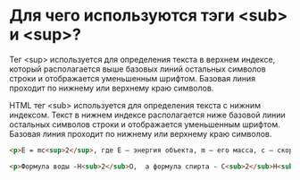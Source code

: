 # Для чего используются тэги &lt;sub&gt; и &lt;sup&gt;?

Тег &lt;sup&gt; используется для определения текста в верхнем индексе, который располагается выше базовых линий остальных символов строки и отображается уменьшенным шрифтом. Базовая линия проходит по нижнему или верхнему краю символов.

HTML тег &lt;sub&gt; используется для определения текста с нижним индексом. Текст в нижнем индексе располагается ниже базовой линии остальных символов строки и отображается уменьшенным шрифтом. Базовая линия проходит по нижнему или верхнему краю символов.

```HTML
<p>E = mc<sup>2</sup>, где E — энергия объекта, m — его масса, c — скорость света в вакууме. </p>

<p>Формула воды -H<sub>2</sub>O,  а формула спирта - C<sub>2</sub>H<sub>5</sub>ОН </p>
```
